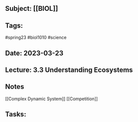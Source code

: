 ## Subject: [[BIOL]]
## Tags:
#spring23 #biol1010 #science 
## Date: 2023-03-23
## Lecture: 3.3 Understanding Ecosystems

## Notes
[[Complex Dynamic System]]
[[Competition]]


## Tasks: